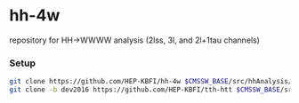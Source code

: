 # hh-4w
repository for HH->WWWW analysis (2lss, 3l, and 2l+1tau channels)

### Setup

```bash
git clone https://github.com/HEP-KBFI/hh-4w $CMSSW_BASE/src/hhAnalysis/wwww
git clone -b dev2016 https://github.com/HEP-KBFI/tth-htt $CMSSW_BASE/src/tthAnalysis/HiggsToTauTau
```

